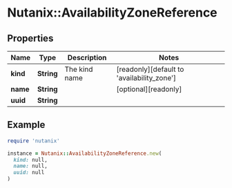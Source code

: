 # Nutanix::AvailabilityZoneReference

## Properties

| Name | Type | Description | Notes |
| ---- | ---- | ----------- | ----- |
| **kind** | **String** | The kind name | [readonly][default to &#39;availability_zone&#39;] |
| **name** | **String** |  | [optional][readonly] |
| **uuid** | **String** |  |  |

## Example

```ruby
require 'nutanix'

instance = Nutanix::AvailabilityZoneReference.new(
  kind: null,
  name: null,
  uuid: null
)
```

